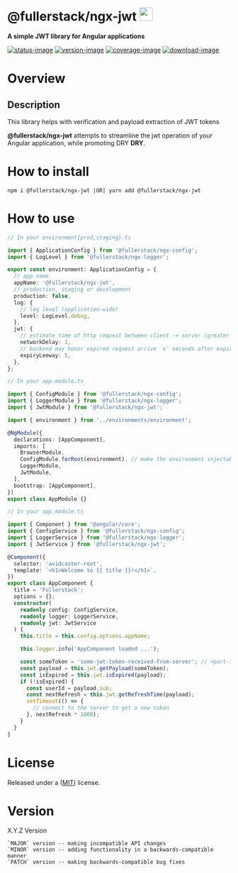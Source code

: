 # @fullerstack/ngx-jwt <img style="margin-bottom: -6px" width="30" src="https://raw.githubusercontent.com/neekware/fullerstack/main/libs/agx-assets/src/lib/images/tech/fullerstack-x250.png">

**A simple JWT library for Angular applications**

[![status-image]][status-link]
[![version-image]][version-link]
[![coverage-image]][coverage-link]
[![download-image]][download-link]

# Overview

## Description

This library helps with verification and payload extraction of JWT tokens

**@fullerstack/ngx-jwt** attempts to streamline the jwt operation of your Angular application, while promoting DRY **DRY**.

# How to install

    npm i @fullerstack/ngx-jwt |OR| yarn add @fullerstack/ngx-jwt

# How to use

```typescript
// In your environment{prod,staging}.ts

import { ApplicationConfig } from '@fullerstack/ngx-config';
import { LogLevel } from '@fullerstack/ngx-logger';

export const environment: ApplicationConfig = {
  // app name
  appName: '@fullerstack/ngx-jwt',
  // production, staging or development
  production: false,
  log: {
    // log level (application-wide)
    level: LogLevel.debug,
  },
  jwt: {
    // estimate time of http request between client -> server (greater than zero)
    networkDelay: 1,
    // backend may honor expired request arrive `x` seconds after expiry
    expiryLeeway: 5,
  },
};
```

```typescript
// In your app.module.ts

import { ConfigModule } from '@fullerstack/ngx-config';
import { LoggerModule } from '@fullerstack/ngx-logger';
import { JwtModule } from '@fullerstack/ngx-jwt';

import { environment } from '../environments/environment';

@NgModule({
  declarations: [AppComponent],
  imports: [
    BrowserModule,
    ConfigModule.forRoot(environment), // make the environment injectable
    LoggerModule,
    JwtModule,
  ],
  bootstrap: [AppComponent],
})
export class AppModule {}
```

```typescript
// In your app.module.ts

import { Component } from '@angular/core';
import { ConfigService } from '@fullerstack/ngx-config';
import { LoggerService } from '@fullerstack/ngx-logger';
import { JwtService } from '@fullerstack/ngx-jwt';

@Component({
  selector: 'avidcaster-root',
  template: `<h1>Welcome to {{ title }}!</h1>`,
})
export class AppComponent {
  title = 'Fullerstack';
  options = {};
  constructor(
    readonly config: ConfigService,
    readonly logger: LoggerService,
    readonly jwt: JwtService
  ) {
    this.title = this.config.options.appName;

    this.logger.info('AppComponent loaded ...');

    const someToken = 'some-jwt-token-received-from-server'; // <part-1>.<part-2>.<part-2>
    const payload = this.jwt.getPayload(someToken);
    const isExpired = this.jwt.isExpired(payload);
    if (!isExpired) {
      const userId = payload.sub;
      const nextRefresh = this.jwt.getRefreshTime(payload);
      setTimeout(() => {
        // connect to the server to get a new token
      }, nextRefresh * 1000);
    }
  }
}
```

# License

Released under a ([MIT](https://raw.githubusercontent.com/neekware/fullerstack/main/LICENSE)) license.

# Version

X.Y.Z Version

    `MAJOR` version -- making incompatible API changes
    `MINOR` version -- adding functionality in a backwards-compatible manner
    `PATCH` version -- making backwards-compatible bug fixes

[status-image]: https://github.com/neekware/fullerstack/actions/workflows/ci.yml/badge.svg
[status-link]: https://github.com/neekware/fullerstack/actions/workflows/ci.yml
[version-image]: https://img.shields.io/npm/v/@fullerstack/ngx-jwt.svg
[version-link]: https://www.npmjs.com/package/@fullerstack/ngx-jwt
[coverage-image]: https://coveralls.io/repos/neekware/fullerstack/badge.svg
[coverage-link]: https://coveralls.io/r/neekware/fullerstack
[download-image]: https://img.shields.io/npm/dm/@fullerstack/ngx-jwt.svg
[download-link]: https://www.npmjs.com/package/@fullerstack/ngx-jwt
